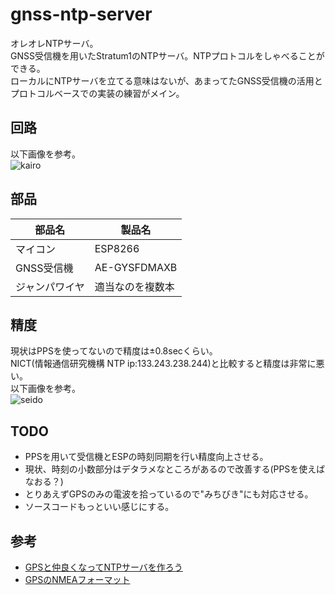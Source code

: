 # gnss-ntp-server
オレオレNTPサーバ。  
GNSS受信機を用いたStratum1のNTPサーバ。NTPプロトコルをしゃべることができる。     
ローカルにNTPサーバを立てる意味はないが、あまってたGNSS受信機の活用とプロトコルベースでの実装の練習がメイン。    

## 回路
以下画像を参考。  
![kairo](https://user-images.githubusercontent.com/54818379/103334818-347c5980-4ab6-11eb-9495-a569ea9c970e.png)


## 部品

|  部品名  | 製品名   |
| ---- | ---- |
|  マイコン  |  ESP8266  |
|  GNSS受信機  |  AE-GYSFDMAXB  |
|  ジャンパワイヤ  |  適当なのを複数本  |

## 精度
現状はPPSを使ってないので精度は±0.8secくらい。  
NICT(情報通信研究機構 NTP ip:133.243.238.244)と比較すると精度は非常に悪い。  
以下画像を参考。  
![seido](https://user-images.githubusercontent.com/54818379/103334660-8d97bd80-4ab5-11eb-9c6a-0cf0fb756355.png)

## TODO
- PPSを用いて受信機とESPの時刻同期を行い精度向上させる。
- 現状、時刻の小数部分はデタラメなところがあるので改善する(PPSを使えばなおる？)
- とりあえずGPSのみの電波を拾っているので"みちびき"にも対応させる。
- ソースコードもっといい感じにする。

## 参考
- [GPSと仲良くなってNTPサーバを作ろう](https://booth.pm/ja/items/1310612)
- [GPSのNMEAフォーマット](https://www.hiramine.com/physicalcomputing/general/gps_nmeaformat.html)

